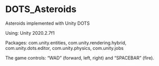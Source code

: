 # DOTS_Asteroids
Asteroids implemented with Unity DOTS 

Using: Unity 2020.2.7f1 

Packages: 
com.unity.entities, com.unity.rendering.hybrid, com.unity.dots.editor, com.​unity.​physics, com.​unity.​jobs

The game controls: “WAD” (forward, left, right) and “SPACEBAR” (fire).
